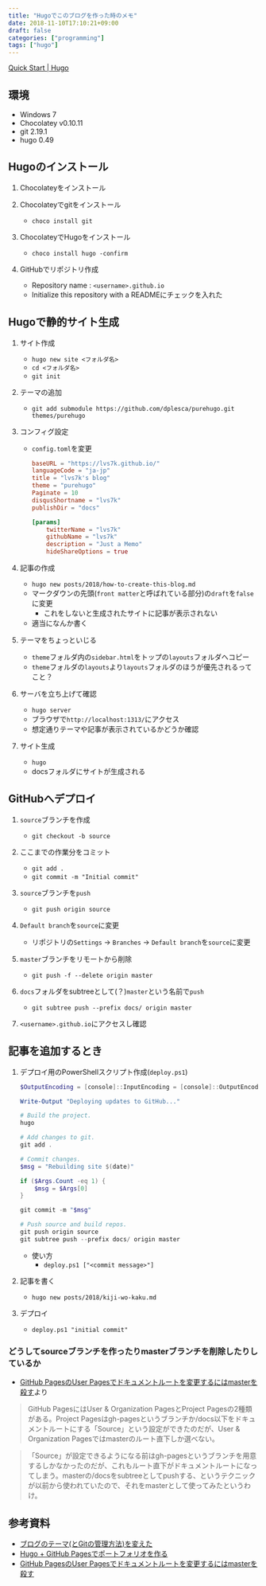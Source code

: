 ```yaml
---
title: "Hugoでこのブログを作った時のメモ"
date: 2018-11-10T17:10:21+09:00
draft: false
categories: ["programming"]
tags: ["hugo"]
---
```



[Quick Start | Hugo](https://gohugo.io/getting-started/quick-start/)


## 環境

- Windows 7
- Chocolatey v0.10.11
- git 2.19.1
- hugo 0.49


## Hugoのインストール

1. Chocolateyをインストール

2. Chocolateyでgitをインストール
    - `choco install git`

3. ChocolateyでHugoをインストール
    - `choco install hugo -confirm`

4. GitHubでリポジトリ作成
    - Repository name : `<username>.github.io`
    - Initialize this repository with a READMEにチェックを入れた


## Hugoで静的サイト生成

1. サイト作成
    - `hugo new site <フォルダ名>`
    - `cd <フォルダ名>`
    - `git init`

2. テーマの追加
    - `git add submodule https://github.com/dplesca/purehugo.git themes/purehugo`

3. コンフィグ設定
    - `config.toml`を変更

        ```toml
        baseURL = "https://lvs7k.github.io/"
        languageCode = "ja-jp"
        title = "lvs7k's blog"
        theme = "purehugo"
        Paginate = 10
        disqusShortname = "lvs7k"
        publishDir = "docs"

        [params]
            twitterName = "lvs7k"
            githubName = "lvs7k"
            description = "Just a Memo"
            hideShareOptions = true
        ```

4. 記事の作成
    - `hugo new posts/2018/how-to-create-this-blog.md`
    - マークダウンの先頭(`front matter`と呼ばれている部分)の`draft`を`false`に変更
        - これをしないと生成されたサイトに記事が表示されない
    - 適当になんか書く

5. テーマをちょっといじる
    - `theme`フォルダ内の`sidebar.html`をトップの`layouts`フォルダへコピー
    - `theme`フォルダの`layouts`より`layouts`フォルダのほうが優先されるってこと？

6. サーバを立ち上げて確認
    - `hugo server`
    - ブラウザで`http://localhost:1313/`にアクセス
    - 想定通りテーマや記事が表示されているかどうか確認

7. サイト生成
    - `hugo`
    - docsフォルダにサイトが生成される


## GitHubへデプロイ

1. `source`ブランチを作成
    - `git checkout -b source`

2. ここまでの作業分をコミット
    - `git add .`
    - `git commit -m "Initial commit"`

3. `source`ブランチを`push`
    - `git push origin source`

4. `Default branch`を`source`に変更
    - リポジトリの`Settings` -> `Branches` -> `Default branch`を`source`に変更

5. `master`ブランチをリモートから削除
    - `git push -f --delete origin master`

6. `docs`フォルダをsubtreeとして(？)`master`という名前で`push`
    - `git subtree push --prefix docs/ origin master`

7. `<username>.github.io`にアクセスし確認


## 記事を追加するとき

1. デプロイ用のPowerShellスクリプト作成(`deploy.ps1`)

    ```powershell
    $OutputEncoding = [console]::InputEncoding = [console]::OutputEncoding = [System.Text.UTF8Encoding]::new()

    Write-Output "Deploying updates to GitHub..."

    # Build the project.
    hugo

    # Add changes to git.
    git add .

    # Commit changes.
    $msg = "Rebuilding site $(date)"

    if ($Args.Count -eq 1) {
        $msg = $Args[0]
    }

    git commit -m "$msg"

    # Push source and build repos.
    git push origin source
    git subtree push --prefix docs/ origin master
    ```

    - 使い方
        - `deploy.ps1 ["<commit message>"]`

2. 記事を書く
    - `hugo new posts/2018/kiji-wo-kaku.md`

3. デプロイ
    - `deploy.ps1 "initial commit"`


### どうしてsourceブランチを作ったりmasterブランチを削除したりしているか

- [GitHub PagesのUser Pagesでドキュメントルートを変更するにはmasterを殺す](https://qiita.com/kwappa/items/03ffdeb89039a7249619)より

> GitHub PagesにはUser & Organization PagesとProject Pagesの2種類がある。Project Pagesはgh-pagesというブランチか/docs以下をドキュメントルートにする「Source」という設定ができたのだが、User & Organization Pagesではmasterのルート直下しか選べない。

> 「Source」が設定できるようになる前はgh-pagesというブランチを用意するしかなかったのだが、これもルート直下がドキュメントルートになってしまう。masterの/docsをsubtreeとしてpushする、というテクニックが以前から使われていたので、それをmasterとして使ってみたというわけ。


## 参考資料

- [ブログのテーマ(とGitの管理方法)を変えた](https://myuon.github.io/posts/blog-simplicity/)
- [Hugo + GitHub Pagesでポートフォリオを作る](http://kohki.hatenablog.jp/entry/hugo-portfolio)
- [GitHub PagesのUser Pagesでドキュメントルートを変更するにはmasterを殺す](https://qiita.com/kwappa/items/03ffdeb89039a7249619)